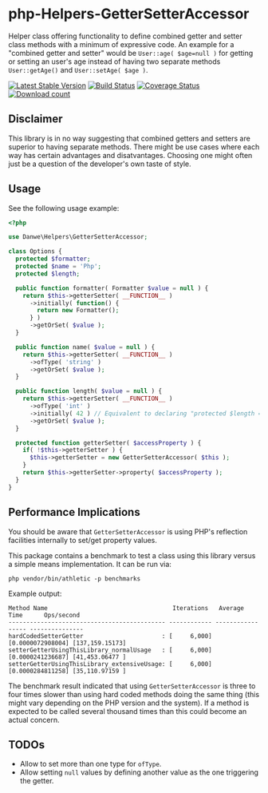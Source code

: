# php-Helpers-GetterSetterAccessor
Helper class offering functionality to define combined getter and setter class methods with a minimum of expressive code. An example for a "combined getter and setter" would be `User::age( $age=null )` for getting or setting an user's age instead of having two separate methods `User::getAge()` and `User::setAge( $age )`.

[![Latest Stable Version](https://poser.pugx.org/danwe/helpers-gettersetteraccessor/version.png)](https://packagist.org/packages/danwe/helpers-gettersetteraccessor)
[![Build Status](https://travis-ci.org/DanweDE/php-Helpers-SetterGetterAccessor.svg)](https://travis-ci.org/DanweDE/php-Helpers-SetterGetterAccessor)
[![Coverage Status](https://coveralls.io/repos/DanweDE/php-Helpers-SetterGetterAccessor/badge.svg)](https://coveralls.io/r/DanweDE/php-Helpers-SetterGetterAccessor)
[![Download count](https://poser.pugx.org/danwe/helpers-gettersetteraccessor/d/total.png)](https://packagist.org/packages/danwe/helpers-gettersetteraccessor)

## Disclaimer
This library is in no way suggesting that combined getters and setters are superior to having separate methods. There might be use cases where each way has certain advantages and disatvantages. Choosing one might often just be a question of the developer's own taste of style.

## Usage
See the following usage example:

```php
<?php

use Danwe\Helpers\GetterSetterAccessor;

class Options {
  protected $formatter;
  protected $name = 'Php';
  protected $length;

  public function formatter( Formatter $value = null ) {
    return $this->getterSetter( __FUNCTION__ )
      ->initially( function() {
        return new Formatter();
      } )
      ->getOrSet( $value );
  }

  public function name( $value = null ) {
    return $this->getterSetter( __FUNCTION__ )
      ->ofType( 'string' )
      ->getOrSet( $value );
  }

  public function length( $value = null ) {
    return $this->getterSetter( __FUNCTION__ )
      ->ofType( 'int' )
      ->initially( 42 ) // Equivalent to declaring "protected $length = 42" in the class
      ->getOrSet( $value );
  }

  protected function getterSetter( $accessProperty ) {
    if( !$this->getterSetter ) {
      $this->getterSetter = new GetterSetterAccessor( $this );
    }
    return $this->getterSetter->property( $accessProperty );
  }
}
```

## Performance Implications
You should be aware that `GetterSetterAccessor` is using PHP's reflection facilities internally
to set/get property values.

This package contains a benchmark to test a class using this library versus a simple means implementation. It can be run via:
```
php vendor/bin/athletic -p benchmarks
```
Example output:
```
Method Name                                   Iterations   Average Time      Ops/second   
-------------------------------------------- ------------ ----------------- ---------------
hardCodedSetterGetter                      : [     6,000] [0.0000072908004] [137,159.15173]
setterGetterUsingThisLibrary_normalUsage   : [     6,000] [0.0000241236687] [41,453.06477 ]
setterGetterUsingThisLibrary_extensiveUsage: [     6,000] [0.0000284811258] [35,110.97159 ]
```

The benchmark result indicated that using `GetterSetterAccessor` is three to four times slower than
using hard coded methods doing the same thing (this might vary depending on the PHP version and
the system). If a method is expected to be called several thousand times than this could become an
actual concern.

## TODOs
* Allow to set more than one type for `ofType`.
* Allow setting `null` values by defining another value as the one triggering the getter.
